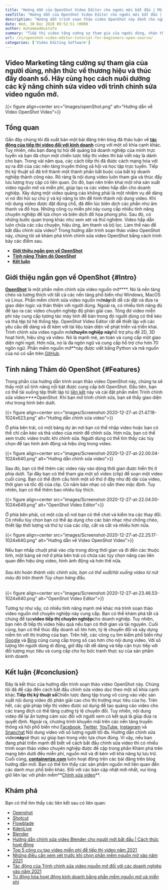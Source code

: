 ```yaml
---
title: "Hướng dẫn của OpenShot Video Editor cho người mới bắt đầu | Mã nguồn mở" 
seoTitle: "Hướng dẫn của OpenShot Video Editor cho người mới bắt đầu | Mã nguồn mở" 
description: "Hướng dẫn trình soạn thảo video OpenShot này dành cho người mới bắt đầu chỉnh sửa video. Đây là một trình soạn thảo video hợp thời trang cung cấp các tính năng như hoạt hình 3D và nhiều hơn nữa." 
date: Wed, 30 Dec 2020 09:52:51 +0000
author: muhammadmustafa
summary: "Tiếp thị video tăng cường sự tham gia của người dùng, nhận thức về thương hiệu và thúc đẩy doanh số. Chúng ta hãy học cách nuôi dưỡng các kỹ năng chỉnh sửa video với trình chỉnh sửa video nguồn mở." 
url: /vi/openshot-video-editor-tutorial-for-beginners-open-source/
categories: ['Video Editing Software']
---
```


## Video Marketing tăng cường sự tham gia của người dùng, nhận thức về thương hiệu và thúc đẩy doanh số. Hãy cùng học cách nuôi dưỡng các kỹ năng chỉnh sửa video với trình chỉnh sửa video nguồn mở.

{{< figure align=center src="images/openShot.png" alt="Hướng dẫn về Video OpenShot Video">}}


## Tổng quan
Gần đây chúng tôi đã xuất bản một bài đăng trên blog đã thảo luận về [**tác động của tiếp thị video đối với kinh doanh**][1] cùng với một số khía cạnh khác. Tuy nhiên, nếu bạn đang tự hỏi để quảng bá doanh nghiệp của mình trực tuyến và bạn đã chọn một chiến lược tiếp thị video thì bài viết này là dành cho bạn. Trong vài năm qua, các cách tiếp thị đã được cách mạng hóa với sự ra đời của các nền tảng truyền thông xã hội và học tập trực tuyến. Tiếp thị kỹ thuật số đã trở thành một thành phần bắt buộc của bất kỳ doanh nghiệp thành công nào. Rõ ràng là nội dung video luôn tham gia và thúc đẩy lưu lượng truy cập có liên quan. Do đó, bạn nên triển khai một nhà sản xuất video nguồn mở và miễn phí, giúp tạo ra các video hấp dẫn cho doanh nghiệp.
Xây dựng một video quảng cáo không phải là một nhiệm vụ dễ dàng vì nó đòi hỏi sự chú ý và kỹ năng to lớn để hình thành nội dung video. Khi nội dung video được đặt đúng chỗ, đã đến lúc biên dịch các phần như âm thanh và đồ họa. Những công cụ miễn phí này cung cấp nhiều tính năng chuyên nghiệp để lựa chọn và biên dịch đồ họa phong phú. Sau đó, có những bước quan trọng khác như xem xét và thử nghiệm. Video hấp dẫn luôn chứa các câu chuyện, hiệu ứng, âm thanh và bộ lọc. Làm thế nào để bắt đầu chỉnh sửa video? Trong hướng dẫn trình soạn thảo video OpenShot này, chúng tôi sẽ khám phá trình chỉnh sửa video OpenShot bằng cách trình bày các điểm sau.
* **[Giới thiệu ngắn gọn về OpenShot][2]**
* **[Tính năng Thăm dò OpenShot][3]**
* **[Kết luận][4]**

## Giới thiệu ngắn gọn về OpenShot   {#Intro}
[**OpenShot**][5] là một phần mềm chỉnh sửa video nguồn mở****. Nó là nền tảng chéo và tương thích với tất cả các nền tảng phổ biến như Windows, MacOS và Linux. Phần mềm chỉnh sửa video nguồn mở**này**rất dễ cài đặt và đưa ra giao diện logic và thân thiện với người dùng. Ngoài ra, có nhiều tính năng đủ để tạo ra các video chuyên nghiệp độ phân giải cao. Tông đơ video miễn phí này cung cấp tương tác máy tính để bàn trong đó người dùng có thể kéo và thả tệp từ hệ thống tệp. OpenShot Video Editor rất dễ thiết lập với các yêu cầu dễ dàng và đi kèm với tài liệu toàn diện về phát triển và triển khai.
Trình chỉnh sửa video nguồn mở**chuyên nghiệp này**hỗ trợ phụ đề 2D, 3D hoạt hình, hiệu ứng và video. Nó là mạnh mẽ, an toàn và cung cấp một giao diện nghỉ ngơi. Hơn nữa, nó là đa ngôn ngữ và cung cấp hỗ trợ cho hơn 70 ngôn ngữ. Phần mềm nguồn mở**này được viết bằng Python và mã nguồn của nó có sẵn trên [GitHub][6].

## Tính năng Thăm dò OpenShot   {#Features}
Trong phần của hướng dẫn trình soạn thảo video OpenShot này, chúng ta sẽ thấy một số tính năng nổi bật được cung cấp bởi OpenShot. Đầu tiên, bạn có thể tải xuống tệp thiết lập từ [liên kết][7] này và cài đặt phần mềm Trình chỉnh sửa video****OpenShot.
Khi bạn mở trình chỉnh sửa, bạn sẽ thấy giao diện như trong hình bên dưới.

{{< figure align=center src="images/Screenshot-2020-12-27-at-21.47.18-1024x623.png" alt="Hướng dẫn chỉnh sửa video">}}

Ở phía bên trái, có một bảng dự án nơi bạn có thể nhập video hoặc bạn có thể chỉ cần kéo và thả video của mình để chỉnh sửa. Hơn nữa, bạn có thể xem trước video trước khi chỉnh sửa. Người dùng có thể tìm thấy các tùy chọn để tạo hình ảnh động và hiệu ứng trong video.

{{< figure align=center src="images/Screenshot-2020-12-27-at-22.00.04-1024x640.png" alt="Hướng dẫn chỉnh sửa video">}}

Sau đó, bạn có thể thêm các video này vào dòng thời gian được hiển thị ở phía dưới. Tại đây bạn có thể tham gia một số video (clip) để soạn một video cuối cùng. Bạn có thể định cấu hình một số thứ ở đây như độ dài của video, thời gian và tốc độ của clip. Có năm bản nhạc có sẵn theo mặc định. Tuy nhiên, bạn có thể thêm bao nhiêu tùy thích.

{{< figure align=center src="images/Screenshot-2020-12-27-at-22.04.00-1024x649.png" alt="OpenShot Video Editor">}}

Ở phía bên phải, có một cửa sổ nơi bạn có thể chơi và kiểm tra các thay đổi. Có nhiều tùy chọn bạn có thể áp dụng cho các bản nhạc như chồng chéo, thiết lập thời lượng và thứ tự của các clip, cắt và cắt và nhiều hơn nữa.

{{< figure align=center src="images/Screenshot-2020-12-27-at-22.25.17-1024x640.png" alt="Hướng dẫn về Video OpenShot Video">}}

Nếu bạn nhấp chuột phải vào clip trong dòng thời gian và đi đến các thuộc tính, một bảng sẽ mở ở phía bên trái có chứa các tùy chọn nâng cao liên quan đến hiệu ứng video, hình ảnh động và hơn thế nữa.

###### Sau khi hoàn thành việc chỉnh sửa, bạn có thể xuất/tải xuống video từ nút màu đỏ trên thanh Tùy chọn hàng đầu.

{{< figure align=center src="images/Screenshot-2020-12-27-at-23.46.53-1024x640.png" alt="OpenShot Video Editor">}}

Tương tự như vậy, có nhiều tính năng mạnh mẽ khác mà trình soạn thảo video nguồn mở chuyên nghiệp này cung cấp. Bạn có thể khám phá tất cả chúng để tạo**video tiếp thị chuyên nghiệp**cho doanh nghiệp. Tuy nhiên, bạn nên đi tiếp thị video hiệu quả nếu bạn có thời gian và tài nguyên. Cuối cùng, bạn có thể thúc đẩy doanh số lớn hơn, tỷ lệ chuyển đổi và xây dựng niềm tin với thị trường của bạn. Trên hết, các công cụ tìm kiếm phổ biến như [Google][8] và [Bing][9] cũng cung cấp trọng số cao hơn cho nội dung video. Với số lượng lớn người dùng di động, giờ đây rất dễ dàng và tiếp cận trực tiếp với đối tượng mục tiêu và cung cấp cho họ bức tranh thực sự của sản phẩm kinh doanh

## Kết luận   {#conclusion}
Đây là kết thúc của hướng dẫn trình soạn thảo video OpenShot này. Chúng tôi đã đề cập đến cách bắt đầu chỉnh sửa video dọc theo một số khía cạnh khác.**Tiếp thị kỹ thuật số**Chiến lược đang tập trung vô cùng vào việc sản xuất nội dung video độ phân giải cao cho thị trường mục tiêu của họ. Trên hết, các giải pháp tiếp thị video được sử dụng để tạo quảng cáo video cho các trang đích có thể tăng cường tỷ lệ chuyển đổi. Tuy nhiên, nội dung video để lại ấn tượng cảm xúc đối với người xem có kết quả là giúp đưa ra quyết định. Ngoài ra, chương trình khuyến mãi trên các nền tảng truyền thông xã hội phổ biến như [Facebook][10], [Twitter][11], [YouTube][12], [Instagram][13] và [Snapchat][14] Nội dung video với số lượng người tối đa. Hướng dẫn chỉnh sửa video**này**sẽ thực sự giúp bạn trong việc lựa chọn đúng. Vì vậy, nếu bạn đang phát triển mạnh để biết về cách bắt đầu chỉnh sửa video thì có nhiều trình soạn thảo video chuyên nghiệp được đề cập trong phần Khám phá trên mạng bên dưới đều miễn phí, nguồn mở và đi kèm với khả năng tự lưu trữ.
Cuối cùng, [**containerize.com**][15] luôn hoạt động trên các bài đăng trên blog hướng dẫn mới. Bạn có thể tìm thấy các sản phẩm nguồn mở liên quan đến các danh mục phổ biến khác. Đối với các bản cập nhật mới nhất, vui lòng giữ liên lạc với phần mềm**[Chỉnh sửa video][16]**.

## Khám phá
Bạn có thể tìm thấy các liên kết sau có liên quan:
  * [Openshot][5]
  * [Shotcut][17]
  * [Flowblade][18]
  * [KdenLive][19]
  * [Blender][20]
  * [Hướng dẫn chỉnh sửa video Blender cho người mới bắt đầu | Cách thức hoạt động][21]
  * [Top 5 công cụ tạo video miễn phí để tiếp thị video năm 2021][22]
  * [Những điều cần xem xét trước khi chọn phần mềm nguồn mở vào năm 2021][23]
  * [Tác động của Trình chỉnh sửa video nguồn mở đối với các doanh nghiệp vào năm 2021][1]
  * [Tự động hóa hoạt động kinh doanh bằng phần mềm nguồn mở và miễn phí][24]

  
[1]: https://blog.containerize.com/video-editing-software/how-video-editing-software-improves-business-video-marketing/
[2]: #intro
[3]: #features
[4]: #Conclusion
[5]: https://products.containerize.com/video-editing-software/openshot
[6]: https://github.com/OpenShot/openshot-qt
[7]: https://www.openshot.org/download/
[8]: https://www.google.com/
[9]: https://www.bing.com/
[10]: https://www.facebook.com/
[11]: https://twitter.com/home
[12]: https://www.youtube.com/
[13]: http://instagram.com
[14]: https://www.snapchat.com/
[15]: https://www.containerize.com/
[16]: https://products.containerize.com/video-editing-software
[17]: https://products.containerize.com/video-editing-software/shotcut
[18]: https://products.containerize.com/video-editing-software/flowblade
[19]: https://products.containerize.com/video-editing-software/kdenlive
[20]: https://products.containerize.com/video-editing-software/blender
[21]: https://blog.containerize.com/video-editing-software/blender-video-editing-tutorial-for-beginners/
[22]: https://blog.containerize.com/video-editing-software/top-5-open-source-video-editor-software-for-video-marketing/
[23]: https://blog.containerize.com/cmdb-software/things-to-review-before-opting-open-source-software-in-2021/
[24]: https://blog.containerize.com/blogging/automate-business-operations-using-open-source-software/
